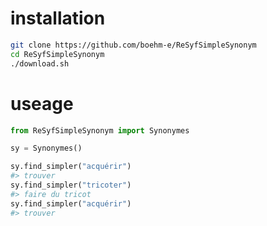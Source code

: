 # installation

```bash
git clone https://github.com/boehm-e/ReSyfSimpleSynonym
cd ReSyfSimpleSynonym
./download.sh
```

# useage

```python
from ReSyfSimpleSynonym import Synonymes

sy = Synonymes()

sy.find_simpler("acquérir")
#> trouver
sy.find_simpler("tricoter")
#> faire du tricot
sy.find_simpler("acquérir")
#> trouver
```
